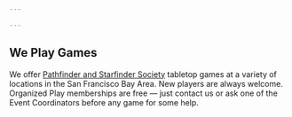 ```yaml
---

---
```

## We Play Games

We offer [Pathfinder and Starfinder Society](https://paizo.com/organizedplay) tabletop games at a variety of locations in the San Francisco Bay Area. New players are always welcome. Organized Play memberships are free — just contact us or ask one of the Event Coordinators before any game for some help. 
